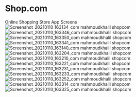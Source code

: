 # Shop.com
Online Shopping Store
App Screens 
![Screenshot_20210110_163134_com mahmoudkhalil shopcom](https://user-images.githubusercontent.com/49378579/104126039-0115b680-5363-11eb-89ea-244ad38a8f29.jpg)
![Screenshot_20210110_163346_com mahmoudkhalil shopcom](https://user-images.githubusercontent.com/49378579/104126052-1f7bb200-5363-11eb-817a-f42c23bbcf0c.jpg)
![Screenshot_20210110_163350_com mahmoudkhalil shopcom](https://user-images.githubusercontent.com/49378579/104126086-61a4f380-5363-11eb-8cf9-dd1ddd5298b1.jpg)
![Screenshot_20210110_163341_com mahmoudkhalil shopcom](https://user-images.githubusercontent.com/49378579/104126114-81d4b280-5363-11eb-934c-a545b968f5b1.jpg)
![Screenshot_20210110_163140_com mahmoudkhalil shopcom](https://user-images.githubusercontent.com/49378579/104126117-839e7600-5363-11eb-8a4f-cb920a6b7c96.jpg)
![Screenshot_20210110_163204_com mahmoudkhalil shopcom](https://user-images.githubusercontent.com/49378579/104126124-8731fd00-5363-11eb-9086-af753508dde0.jpg)
![Screenshot_20210110_163210_com mahmoudkhalil shopcom](https://user-images.githubusercontent.com/49378579/104126127-88fbc080-5363-11eb-98a9-88e5c89ea480.jpg)
![Screenshot_20210110_163221_com mahmoudkhalil shopcom](https://user-images.githubusercontent.com/49378579/104126131-8b5e1a80-5363-11eb-873e-ec4a768522df.jpg)
![Screenshot_20210110_163231_com mahmoudkhalil shopcom](https://user-images.githubusercontent.com/49378579/104126133-8e590b00-5363-11eb-816c-07d4be772f65.jpg)
![Screenshot_20210110_163233_com mahmoudkhalil shopcom](https://user-images.githubusercontent.com/49378579/104126138-9153fb80-5363-11eb-8d46-5c66c10c93ff.jpg)
![Screenshot_20210110_163252_com mahmoudkhalil shopcom](https://user-images.githubusercontent.com/49378579/104126140-93b65580-5363-11eb-8872-2a3b543993ac.jpg)
![Screenshot_20210110_163314_com mahmoudkhalil shopcom](https://user-images.githubusercontent.com/49378579/104126144-9618af80-5363-11eb-8452-a3986f604ad6.jpg)
![Screenshot_20210110_163325_com mahmoudkhalil shopcom](https://user-images.githubusercontent.com/49378579/104126146-987b0980-5363-11eb-84d5-40f309e677ac.jpg)
